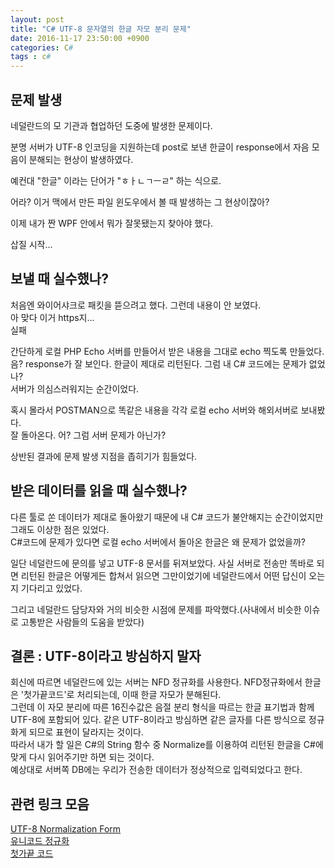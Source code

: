 ```yaml
---
layout: post
title: "C# UTF-8 문자열의 한글 자모 분리 문제"		
date: 2016-11-17 23:50:00 +0900
categories: C#
tags : c#
---
```


## 문제 발생

네덜란드의 모 기관과 협업하던 도중에 발생한 문제이다.  

분명 서버가 UTF-8 인코딩을 지원하는데 post로 보낸 한글이 response에서 자음 모음이 분해되는 현상이 발생하였다.  

예컨대 "한글" 이라는 단어가 "ㅎㅏㄴㄱㅡㄹ" 하는 식으로.

어라? 이거 맥에서 만든 파일 윈도우에서 볼 때 발생하는 그 현상이잖아?  

이제 내가 짠 WPF 안에서 뭐가 잘못됐는지 찾아야 했다.    

삽질 시작...  

## 보낼 때 실수했나?

처음엔 와이어샤크로 패킷을 뜯으려고 했다. 그런데 내용이 안 보였다.  
아 맞다 이거 https지...  
실패  

간단하게 로컬 PHP Echo 서버를 만들어서 받은 내용을 그대로 echo 찍도록 만들었다.  
음? response가 잘 보인다. 한글이 제대로 리턴된다. 그럼 내 C# 코드에는 문제가 없었나?  
서버가 의심스러워지는 순간이었다.  

혹시 몰라서 POSTMAN으로 똑같은 내용을 각각 로컬 echo 서버와 해외서버로 보내봤다.  
잘 돌아온다. 어? 그럼 서버 문제가 아닌가?

상반된 결과에 문제 발생 지점을 좁히기가 힘들었다.

## 받은 데이터를 읽을 때 실수했나?

다른 툴로 쏜 데이터가 제대로 돌아왔기 때문에 내 C# 코드가 불안해지는 순간이었지만 그래도 이상한 점은 있었다.  
C#코드에 문제가 있다면 로컬 echo 서버에서 돌아온 한글은 왜 문제가 없었을까?

일단 네덜란드에 문의를 넣고 UTF-8 문서를 뒤져보았다. 사실 서버로 전송만 똑바로 되면 리턴된 한글은 어떻게든 합쳐서 읽으면 그만이었기에 네덜란드에서 어떤 답신이 오는지 기다리고 있었다.

그리고 네덜란드 담당자와 거의 비슷한 시점에 문제를 파악했다.(사내에서 비슷한 이슈로 고통받은 사람들의 도움을 받았다)

## 결론 : UTF-8이라고 방심하지 말자

회신에 따르면 네덜란드에 있는 서버는 NFD 정규화를 사용한다. NFD정규화에서 한글은 '첫가끝코드'로 처리되는데, 이때 한글 자모가 분해된다.  
그런데 이 자모 분리에 따른 16진수값은 음절 분리 형식을 따르는 한글 표기법과 함께 UTF-8에 포함되어 있다. 같은 UTF-8이라고 방심하면 같은 글자를 다른 방식으로 정규화게 되므로 표현이 달라지는 것이다.  
따라서 내가 할 일은 C#의 String 함수 중 Normalize를 이용하여 리턴된 한글을 C#에 맞게 다시 읽어주기만 하면 되는 것이다.  
예상대로 서버쪽 DB에는 우리가 전송한 데이터가 정상적으로 입력되었다고 한다.

## 관련 링크 모음

[UTF-8 Normalization Form][utf-8-normalization]  
[유니코드 정규화][wiki-unicode-normalization]  
[첫가끝 코드][wiki-old-korean-code]

[utf-8-normalization]:http://www.unicode.org/reports/tr15/
[wiki-unicode-normalization]:https://ko.wikipedia.org/wiki/%EC%9C%A0%EB%8B%88%EC%BD%94%EB%93%9C_%EC%A0%95%EA%B7%9C%ED%99%94
[wiki-old-korean-code]:https://ko.wikipedia.org/wiki/%EC%98%9B%ED%95%9C%EA%B8%80#.EC.B2.AB.EA.B0.80.EB.81.9D_.EC.BD.94.EB.93.9C
